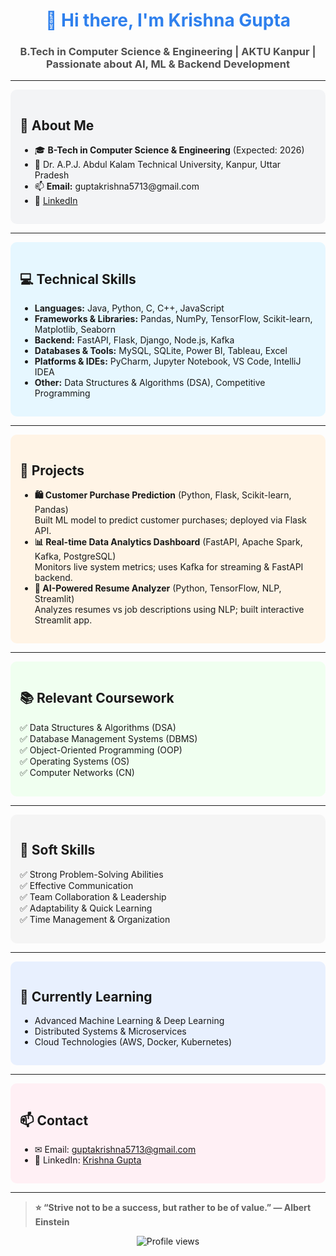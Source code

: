 <!-- Banner -->
<h1 align="center" style="color:#2F80ED;">👋 Hi there, I'm Krishna Gupta</h1>
<h3 align="center" style="color:#4F4F4F;">B.Tech in Computer Science & Engineering | AKTU Kanpur | Passionate about AI, ML & Backend Development</h3>

---

<!-- About Me -->
<div style="background-color:#F3F4F6; padding:15px; border-radius:10px;">

<h2>📍 About Me</h2>

<ul>
  <li>🎓 <b>B-Tech in Computer Science & Engineering</b> (Expected: 2026)</li>
  <li>🏫 Dr. A.P.J. Abdul Kalam Technical University, Kanpur, Uttar Pradesh</li>
  <li>📫 <b>Email:</b> guptakrishna5713@gmail.com</li>
  <li>🔗 <a href="https://www.linkedin.com/in/krishna-gupta-b28aa0250">LinkedIn</a></li>
</ul>
</div>

---

<!-- Technical Skills -->
<div style="background-color:#E6F7FF; padding:15px; border-radius:10px;">

<h2>💻 Technical Skills</h2>

<ul>
  <li><b>Languages:</b> Java, Python, C, C++, JavaScript</li>
  <li><b>Frameworks & Libraries:</b> Pandas, NumPy, TensorFlow, Scikit-learn, Matplotlib, Seaborn</li>
  <li><b>Backend:</b> FastAPI, Flask, Django, Node.js, Kafka</li>
  <li><b>Databases & Tools:</b> MySQL, SQLite, Power BI, Tableau, Excel</li>
  <li><b>Platforms & IDEs:</b> PyCharm, Jupyter Notebook, VS Code, IntelliJ IDEA</li>
  <li><b>Other:</b> Data Structures & Algorithms (DSA), Competitive Programming</li>
</ul>
</div>

---

<!-- Projects -->
<div style="background-color:#FFF4E6; padding:15px; border-radius:10px;">

<h2>🚀 Projects</h2>

<ul>
  <li><b>🛍 Customer Purchase Prediction</b> (Python, Flask, Scikit-learn, Pandas)
    <br>Built ML model to predict customer purchases; deployed via Flask API.
  </li>
  <li><b>📊 Real-time Data Analytics Dashboard</b> (FastAPI, Apache Spark, Kafka, PostgreSQL)
    <br>Monitors live system metrics; uses Kafka for streaming & FastAPI backend.
  </li>
  <li><b>🤖 AI-Powered Resume Analyzer</b> (Python, TensorFlow, NLP, Streamlit)
    <br>Analyzes resumes vs job descriptions using NLP; built interactive Streamlit app.
  </li>
</ul>
</div>

---

<!-- Relevant Coursework -->
<div style="background-color:#F0FFF0; padding:15px; border-radius:10px;">

<h2>📚 Relevant Coursework</h2>

✅ Data Structures & Algorithms (DSA)  
✅ Database Management Systems (DBMS)  
✅ Object-Oriented Programming (OOP)  
✅ Operating Systems (OS)  
✅ Computer Networks (CN)

</div>

---

<!-- Soft Skills -->
<div style="background-color:#F5F5F5; padding:15px; border-radius:10px;">

<h2>🧰 Soft Skills</h2>

✅ Strong Problem-Solving Abilities  
✅ Effective Communication  
✅ Team Collaboration & Leadership  
✅ Adaptability & Quick Learning  
✅ Time Management & Organization

</div>

---

<!-- Currently Learning -->
<div style="background-color:#E8F0FE; padding:15px; border-radius:10px;">

<h2>🌱 Currently Learning</h2>

- Advanced Machine Learning & Deep Learning  
- Distributed Systems & Microservices  
- Cloud Technologies (AWS, Docker, Kubernetes)

</div>

---

<!-- Contact -->
<div style="background-color:#FFF0F5; padding:15px; border-radius:10px;">

<h2>📫 Contact</h2>

- ✉ Email: guptakrishna5713@gmail.com  
- 🔗 LinkedIn: <a href="https://www.linkedin.com/in/krishna-gupta-b28aa0250">Krishna Gupta</a>

</div>

---

<!-- Quote -->
<blockquote><b>⭐ “Strive not to be a success, but rather to be of value.” — Albert Einstein</b></blockquote>

<p align="center">
  <img src="https://komarev.com/ghpvc/?username=krishnagupta&label=Profile%20views&color=0e75b6&style=flat" alt="Profile views" />
</p>
